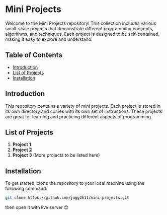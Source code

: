 # Mini Projects

Welcome to the Mini Projects repository! This collection includes various small-scale projects that demonstrate different programming concepts, algorithms, and techniques. Each project is designed to be self-contained, making it easy to explore and understand.

## Table of Contents

- [Introduction](#introduction)
- [List of Projects](#list-of-projects)
- [Installation](#installation)

## Introduction

This repository contains a variety of mini projects. Each project is stored in its own directory and comes with its own set of instructions. These projects are great for learning and practicing different aspects of programming.

## List of Projects

1. **Project 1**
2. **Project 2**
3. **Project 3**
(More projects to be listed here)

## Installation

To get started, clone the repository to your local machine using the following command:

```bash
git clone https://github.com/jagg2611/mini-projects.git
```
then open it with live server 😊
